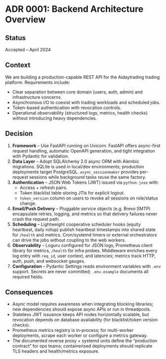 # ADR 0001: Backend Architecture Overview

## Status
Accepted – April 2024

## Context
We are building a production-capable REST API for the Aidaytrading trading platform. Requirements include:

- Clear separation between core domain (users, auth, admin) and infrastructure concerns.
- Asynchronous I/O to coexist with trading workloads and scheduled jobs.
- Token-based authentication with revocation controls.
- Operational observability (structured logs, metrics, health checks) without introducing heavy dependencies.

## Decision

1. **Framework** – Use FastAPI running on Uvicorn. FastAPI offers async-first request handling, automatic OpenAPI generation, and tight integration with Pydantic for validation.
2. **Data Layer** – Adopt SQLAlchemy 2.0 async ORM with Alembic migrations. SQLite is used in local/dev environments; production deployments target PostgreSQL. `async_sessionmaker` provides per-request sessions while background tasks reuse the same factory.
3. **Authentication** – JSON Web Tokens (JWT) issued via `python-jose` with:
   - Access + refresh pairs.
   - Token blacklist table storing JTIs for explicit logout.
   - `token_version` column on users to revoke all sessions on role/status change.
4. **Email/Push Delivery** – Pluggable service objects (e.g. Brevo SMTP) encapsulate retries, logging, and metrics so that delivery failures never crash the request path.
5. **Scheduling** – Lightweight cooperative scheduler hooks (equity heartbeat, daily rollup) publish heartbeat timestamps into shared state for `/health` and metrics. Cron/systemd timers or external orchestrators can drive the jobs without coupling to the web workers.
6. **Observability** – Loguru configured for JSON logs, Prometheus client library for metrics, `/health` for infra probes. Middleware enriches every log entry with `req_id`, user context, and latencies; metrics track HTTP, auth, push, and websocket gauges.
7. **Configuration** – Pydantic Settings reads environment variables with `.env` support. Secrets are never committed; `.env.example` documents all required fields.

## Consequences

- Async model requires awareness when integrating blocking libraries; new dependencies should expose async APIs or run in threadpools.
- Stateless JWT issuance keeps API nodes horizontally scalable, but revocation depends on database availability (for blacklist/token version checks).
- Prometheus metrics registry is in-process; for multi-worker deployments, scrape each worker or configure a metrics gateway.
- The documented reverse proxy + systemd units define the “production contract” for ops teams; containerised deployments should replicate TLS headers and health/metrics exposure.
